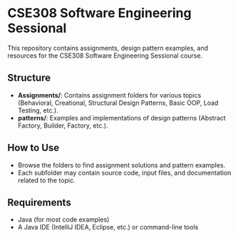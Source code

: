 # CSE308 Software Engineering Sessional

This repository contains assignments, design pattern examples, and resources for the CSE308 Software Engineering Sessional course.

## Structure
- **Assignments/**: Contains assignment folders for various topics (Behavioral, Creational, Structural Design Patterns, Basic OOP, Load Testing, etc.).
- **patterns/**: Examples and implementations of design patterns (Abstract Factory, Builder, Factory, etc.).

## How to Use
- Browse the folders to find assignment solutions and pattern examples.
- Each subfolder may contain source code, input files, and documentation related to the topic.

## Requirements
- Java (for most code examples)
- A Java IDE (IntelliJ IDEA, Eclipse, etc.) or command-line tools


